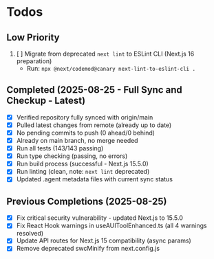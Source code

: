 # Todos

## Low Priority
1. [ ] Migrate from deprecated `next lint` to ESLint CLI (Next.js 16 preparation)
   - Run: `npx @next/codemod@canary next-lint-to-eslint-cli .`

## Completed (2025-08-25 - Full Sync and Checkup - Latest)
- [x] Verified repository fully synced with origin/main
- [x] Pulled latest changes from remote (already up to date)
- [x] No pending commits to push (0 ahead/0 behind)
- [x] Already on main branch, no merge needed
- [x] Run all tests (143/143 passing)
- [x] Run type checking (passing, no errors)
- [x] Run build process (successful - Next.js 15.5.0)
- [x] Run linting (clean, note: `next lint` deprecated)
- [x] Updated .agent metadata files with current sync status

## Previous Completions (2025-08-25)
- [x] Fix critical security vulnerability - updated Next.js to 15.5.0
- [x] Fix React Hook warnings in useAUIToolEnhanced.ts (all 4 warnings resolved)
- [x] Update API routes for Next.js 15 compatibility (async params)
- [x] Remove deprecated swcMinify from next.config.js